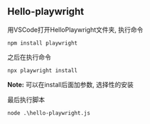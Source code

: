 ## Hello-playwright

用VSCode打开HelloPlaywright文件夹, 执行命令

```npm
npm install playwright
```

之后在执行命令

```npm
npx playwright install 
```

**Note:** 可以在install后面加参数, 选择性的安装

最后执行脚本

```npm
node .\hello-playwright.js
```
